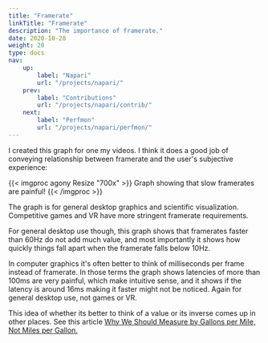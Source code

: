 ```yaml
---
title: "Framerate"
linkTitle: "Framerate"
description: "The importance of framerate."
date: 2020-10-28
weight: 20
type: docs
nav:
    up:
        label: "Napari"
        url: "/projects/napari/"
    prev:
        label: "Contributions"
        url: "/projects/napari/contrib/"
    next:
        label: "Perfmon"
        url: "/projects/napari/perfmon/"
---
```


I created this graph for one my videos. I think it does a good
job of conveying relationship between framerate and the user's subjective
experience:

{{< imgproc agony Resize "700x" >}}
Graph showing that slow framerates are painful!
{{< /imgproc >}}

The graph is for general desktop graphics and scientific visualization.
Competitive games and VR have more stringent framerate requirements.

For general desktop use though, this graph shows that framerates faster
than 60Hz do not add much value, and most importantly it shows how quickly
things fall apart when the framerate falls below 10Hz.

In computer graphics it's often better to think of milliseconds per frame
instead of framerate. In those terms the graph shows latencies of more than
100ms are very painful, which make intuitive sense, and it shows if the
latency is around 16ms making
 it faster might not be noticed. Again for
general desktop use, not games or VR.

This idea of whether its better to think of a value or its inverse comes up
in other places. See this article <a
href="https://www.popularmechanics.com/cars/a12367/4324986/">Why We Should
Measure by Gallons per Mile, Not Miles per Gallon.